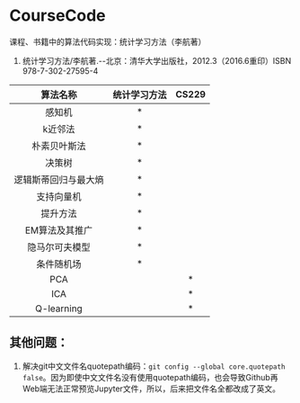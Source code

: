 # CourseCode
课程、书籍中的算法代码实现：统计学习方法（李航著）

1. 统计学习方法/李航著.--北京：清华大学出版社，2012.3（2016.6重印）ISBN 978-7-302-27595-4


|  算法名称  |统计学习方法|CS229|
|:---------:|:---------:|:---:|
|感知机|*| |
|k近邻法|*| |
|朴素贝叶斯法|*| |
|决策树|*| |
|逻辑斯蒂回归与最大熵|*| |
|支持向量机|*| |
|提升方法|*| |
|EM算法及其推广|*| |
|隐马尔可夫模型|*| |
|条件随机场|*| |
|PCA| |*|
|ICA| |*|
|Q-learning| |*|

## 其他问题：
1. 解决git中文文件名quotepath编码：```git config --global core.quotepath false```。因为即使中文文件名没有使用quotepath编码，也会导致Github再Web端无法正常预览Jupyter文件，所以，后来把文件名全都改成了英文。
